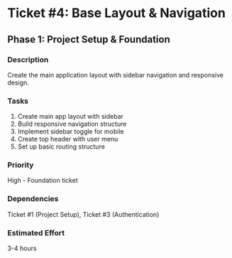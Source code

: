 # Ticket #4: Base Layout & Navigation

## Phase 1: Project Setup & Foundation

### Description
Create the main application layout with sidebar navigation and responsive design.

### Tasks
1) Create main app layout with sidebar  
2) Build responsive navigation structure  
3) Implement sidebar toggle for mobile  
4) Create top header with user menu  
5) Set up basic routing structure  

### Priority
High - Foundation ticket

### Dependencies
Ticket #1 (Project Setup), Ticket #3 (Authentication)

### Estimated Effort
3-4 hours

